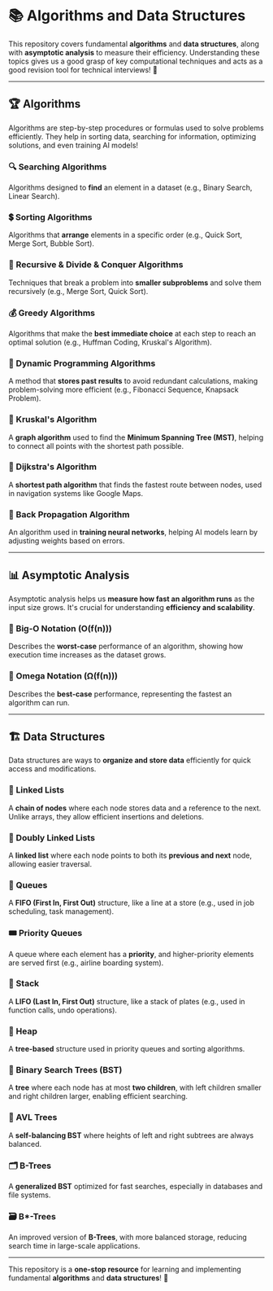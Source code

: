 # 📚 Algorithms and Data Structures  

This repository covers fundamental **algorithms** and **data structures**, along with **asymptotic analysis** to measure their efficiency. Understanding these topics gives us a good grasp of key computational techniques and acts as a good revision tool for technical interviews! 🚀  

---

## 🏆 Algorithms  
Algorithms are step-by-step procedures or formulas used to solve problems efficiently. They help in sorting data, searching for information, optimizing solutions, and even training AI models!  

### 🔍 Searching Algorithms  
Algorithms designed to **find** an element in a dataset (e.g., Binary Search, Linear Search).  

### 💲 Sorting Algorithms  
Algorithms that **arrange** elements in a specific order (e.g., Quick Sort, Merge Sort, Bubble Sort).  

### 🔄 Recursive & Divide & Conquer Algorithms  
Techniques that break a problem into **smaller subproblems** and solve them recursively (e.g., Merge Sort, Quick Sort).  

### 💰 Greedy Algorithms  
Algorithms that make the **best immediate choice** at each step to reach an optimal solution (e.g., Huffman Coding, Kruskal's Algorithm).  

### 🧠 Dynamic Programming Algorithms  
A method that **stores past results** to avoid redundant calculations, making problem-solving more efficient (e.g., Fibonacci Sequence, Knapsack Problem).  

### 🌉 Kruskal's Algorithm  
A **graph algorithm** used to find the **Minimum Spanning Tree (MST)**, helping to connect all points with the shortest path possible.  

### 🚗 Dijkstra's Algorithm  
A **shortest path algorithm** that finds the fastest route between nodes, used in navigation systems like Google Maps.  

### 🔁 Back Propagation Algorithm  
An algorithm used in **training neural networks**, helping AI models learn by adjusting weights based on errors.  

---

## 📊 Asymptotic Analysis  
Asymptotic analysis helps us **measure how fast an algorithm runs** as the input size grows. It's crucial for understanding **efficiency and scalability**.  

### 🔹 Big-O Notation (**O(f(n))**)  
Describes the **worst-case** performance of an algorithm, showing how execution time increases as the dataset grows.  

### 🔸 Omega Notation (**Ω(f(n))**)  
Describes the **best-case** performance, representing the fastest an algorithm can run.  

---

## 🏗️ Data Structures  
Data structures are ways to **organize and store data** efficiently for quick access and modifications.  

### 🐛 Linked Lists  
A **chain of nodes** where each node stores data and a reference to the next. Unlike arrays, they allow efficient insertions and deletions.  

### 🔄 Doubly Linked Lists  
A **linked list** where each node points to both its **previous and next** node, allowing easier traversal.  

### 📧 Queues  
A **FIFO (First In, First Out)** structure, like a line at a store (e.g., used in job scheduling, task management).  

### 🎟️ Priority Queues  
A queue where each element has a **priority**, and higher-priority elements are served first (e.g., airline boarding system).  

### 📂 Stack  
A **LIFO (Last In, First Out)** structure, like a stack of plates (e.g., used in function calls, undo operations).  

### 🔺 Heap  
A **tree-based** structure used in priority queues and sorting algorithms.  

### 🌲 Binary Search Trees (BST)  
A **tree** where each node has at most **two children**, with left children smaller and right children larger, enabling efficient searching.  

### 🌿 AVL Trees  
A **self-balancing BST** where heights of left and right subtrees are always balanced.  

### 🗂 B-Trees  
A **generalized BST** optimized for fast searches, especially in databases and file systems.  

### 🗃 B*-Trees  
An improved version of **B-Trees**, with more balanced storage, reducing search time in large-scale applications.  

---

This repository is a **one-stop resource** for learning and implementing fundamental **algorithms** and **data structures**! 🚀  


